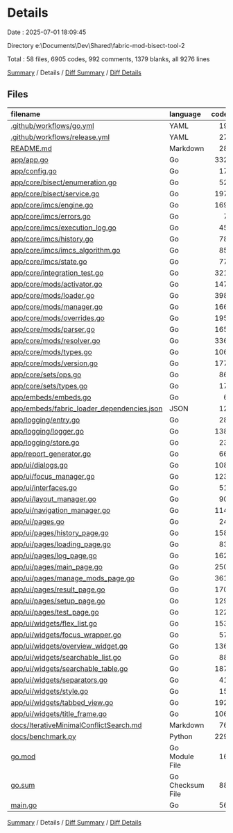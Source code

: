 # Details

Date : 2025-07-01 18:09:45

Directory e:\\Documents\\Dev\\Shared\\fabric-mod-bisect-tool-2

Total : 58 files,  6905 codes, 992 comments, 1379 blanks, all 9276 lines

[Summary](results.md) / Details / [Diff Summary](diff.md) / [Diff Details](diff-details.md)

## Files
| filename | language | code | comment | blank | total |
| :--- | :--- | ---: | ---: | ---: | ---: |
| [.github/workflows/go.yml](/.github/workflows/go.yml) | YAML | 19 | 2 | 8 | 29 |
| [.github/workflows/release.yml](/.github/workflows/release.yml) | YAML | 27 | 2 | 4 | 33 |
| [README.md](/README.md) | Markdown | 28 | 0 | 10 | 38 |
| [app/app.go](/app/app.go) | Go | 332 | 27 | 57 | 416 |
| [app/config.go](/app/config.go) | Go | 17 | 2 | 6 | 25 |
| [app/core/bisect/enumeration.go](/app/core/bisect/enumeration.go) | Go | 52 | 11 | 13 | 76 |
| [app/core/bisect/service.go](/app/core/bisect/service.go) | Go | 197 | 68 | 56 | 321 |
| [app/core/imcs/engine.go](/app/core/imcs/engine.go) | Go | 169 | 57 | 45 | 271 |
| [app/core/imcs/errors.go](/app/core/imcs/errors.go) | Go | 7 | 0 | 3 | 10 |
| [app/core/imcs/execution\_log.go](/app/core/imcs/execution_log.go) | Go | 45 | 10 | 12 | 67 |
| [app/core/imcs/history.go](/app/core/imcs/history.go) | Go | 78 | 7 | 17 | 102 |
| [app/core/imcs/imcs\_algorithm.go](/app/core/imcs/imcs_algorithm.go) | Go | 85 | 32 | 23 | 140 |
| [app/core/imcs/state.go](/app/core/imcs/state.go) | Go | 77 | 42 | 20 | 139 |
| [app/core/integration\_test.go](/app/core/integration_test.go) | Go | 321 | 22 | 46 | 389 |
| [app/core/mods/activator.go](/app/core/mods/activator.go) | Go | 147 | 28 | 31 | 206 |
| [app/core/mods/loader.go](/app/core/mods/loader.go) | Go | 398 | 44 | 71 | 513 |
| [app/core/mods/manager.go](/app/core/mods/manager.go) | Go | 166 | 32 | 23 | 221 |
| [app/core/mods/overrides.go](/app/core/mods/overrides.go) | Go | 195 | 23 | 28 | 246 |
| [app/core/mods/parser.go](/app/core/mods/parser.go) | Go | 165 | 10 | 24 | 199 |
| [app/core/mods/resolver.go](/app/core/mods/resolver.go) | Go | 336 | 41 | 65 | 442 |
| [app/core/mods/types.go](/app/core/mods/types.go) | Go | 106 | 17 | 21 | 144 |
| [app/core/mods/version.go](/app/core/mods/version.go) | Go | 177 | 21 | 29 | 227 |
| [app/core/sets/ops.go](/app/core/sets/ops.go) | Go | 86 | 16 | 13 | 115 |
| [app/core/sets/types.go](/app/core/sets/types.go) | Go | 17 | 11 | 7 | 35 |
| [app/embeds/embeds.go](/app/embeds/embeds.go) | Go | 6 | 2 | 4 | 12 |
| [app/embeds/fabric\_loader\_dependencies.json](/app/embeds/fabric_loader_dependencies.json) | JSON | 12 | 0 | 1 | 13 |
| [app/logging/entry.go](/app/logging/entry.go) | Go | 28 | 4 | 6 | 38 |
| [app/logging/logger.go](/app/logging/logger.go) | Go | 138 | 29 | 35 | 202 |
| [app/logging/store.go](/app/logging/store.go) | Go | 23 | 5 | 6 | 34 |
| [app/report\_generator.go](/app/report_generator.go) | Go | 66 | 6 | 13 | 85 |
| [app/ui/dialogs.go](/app/ui/dialogs.go) | Go | 108 | 7 | 12 | 127 |
| [app/ui/focus\_manager.go](/app/ui/focus_manager.go) | Go | 123 | 9 | 29 | 161 |
| [app/ui/interfaces.go](/app/ui/interfaces.go) | Go | 51 | 14 | 8 | 73 |
| [app/ui/layout\_manager.go](/app/ui/layout_manager.go) | Go | 90 | 8 | 17 | 115 |
| [app/ui/navigation\_manager.go](/app/ui/navigation_manager.go) | Go | 114 | 20 | 25 | 159 |
| [app/ui/pages.go](/app/ui/pages.go) | Go | 24 | 5 | 6 | 35 |
| [app/ui/pages/history\_page.go](/app/ui/pages/history_page.go) | Go | 158 | 20 | 46 | 224 |
| [app/ui/pages/loading\_page.go](/app/ui/pages/loading_page.go) | Go | 83 | 11 | 20 | 114 |
| [app/ui/pages/log\_page.go](/app/ui/pages/log_page.go) | Go | 162 | 14 | 27 | 203 |
| [app/ui/pages/main\_page.go](/app/ui/pages/main_page.go) | Go | 250 | 31 | 46 | 327 |
| [app/ui/pages/manage\_mods\_page.go](/app/ui/pages/manage_mods_page.go) | Go | 361 | 34 | 59 | 454 |
| [app/ui/pages/result\_page.go](/app/ui/pages/result_page.go) | Go | 170 | 15 | 33 | 218 |
| [app/ui/pages/setup\_page.go](/app/ui/pages/setup_page.go) | Go | 129 | 5 | 24 | 158 |
| [app/ui/pages/test\_page.go](/app/ui/pages/test_page.go) | Go | 122 | 7 | 30 | 159 |
| [app/ui/widgets/flex\_list.go](/app/ui/widgets/flex_list.go) | Go | 153 | 27 | 29 | 209 |
| [app/ui/widgets/focus\_wrapper.go](/app/ui/widgets/focus_wrapper.go) | Go | 57 | 16 | 14 | 87 |
| [app/ui/widgets/overview\_widget.go](/app/ui/widgets/overview_widget.go) | Go | 136 | 23 | 28 | 187 |
| [app/ui/widgets/searchable\_list.go](/app/ui/widgets/searchable_list.go) | Go | 88 | 7 | 21 | 116 |
| [app/ui/widgets/searchable\_table.go](/app/ui/widgets/searchable_table.go) | Go | 187 | 25 | 37 | 249 |
| [app/ui/widgets/separators.go](/app/ui/widgets/separators.go) | Go | 41 | 6 | 8 | 55 |
| [app/ui/widgets/style.go](/app/ui/widgets/style.go) | Go | 15 | 0 | 4 | 19 |
| [app/ui/widgets/tabbed\_view.go](/app/ui/widgets/tabbed_view.go) | Go | 192 | 23 | 35 | 250 |
| [app/ui/widgets/title\_frame.go](/app/ui/widgets/title_frame.go) | Go | 106 | 19 | 22 | 147 |
| [docs/IterativeMinimalConflictSearch.md](/docs/IterativeMinimalConflictSearch.md) | Markdown | 76 | 0 | 18 | 94 |
| [docs/benchmark.py](/docs/benchmark.py) | Python | 229 | 67 | 66 | 362 |
| [go.mod](/go.mod) | Go Module File | 16 | 0 | 4 | 20 |
| [go.sum](/go.sum) | Go Checksum File | 88 | 0 | 1 | 89 |
| [main.go](/main.go) | Go | 56 | 8 | 13 | 77 |

[Summary](results.md) / Details / [Diff Summary](diff.md) / [Diff Details](diff-details.md)